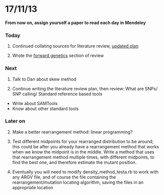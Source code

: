 17/11/13
========================================================

**From now on, assign yourself a paper to read each day in Mendeley**

### Today

1. Continued collating sources for literature review, [updated plan](https://github.com/edwardchalstrey1/lit_review_snp_detection_calling/blob/master/plan2.md)

2. Wrote the [forward genetics](https://www.writelatex.com/476316sfhjrn) section of review

### Next

1. Talk to Dan about skew method

2. Continue writing the literature review plan, then review: What are SNPs/ SNP calling/ Standard reference based tools
 - Write about SAMTools
 - Know about other standard tools

### Later on

2. Make a better rearrangement method: linear programming?

3. Test different midpoints for your rearranged distribution to be around; this could be after you already have a rearrangement method that works when we know the midpoint is in the middle. Write a method that uses that rearrangement method multiple times, with different midpoints, to find the best one, and therefore estimate the mutant position.

4. Eventually you will need to modify density_method_testa.rb to work with any ARGV file, and of course the file containing the rearrangement/mutation locating algorithm, saving the files in an appropriate location

